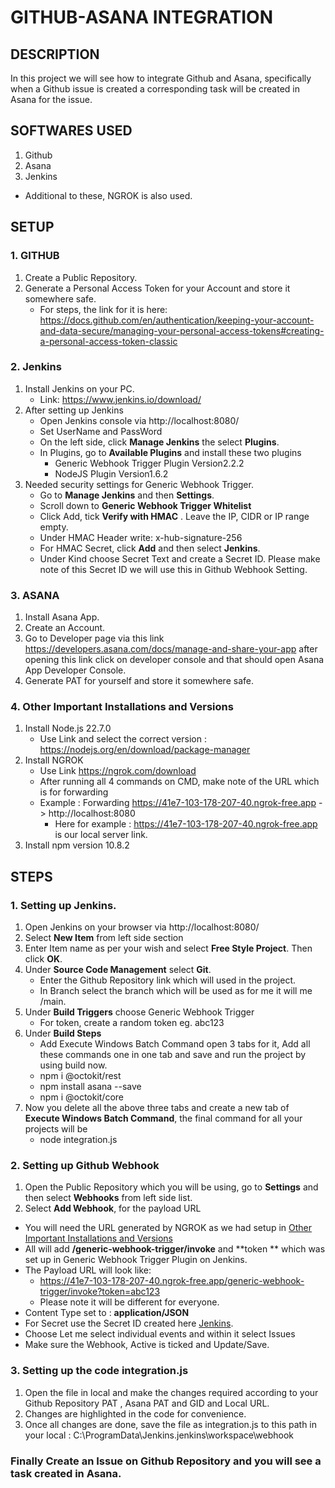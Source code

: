 # GITHUB-ASANA INTEGRATION
## DESCRIPTION
In this project we will see how to integrate Github and Asana, specifically when a Github issue is created a corresponding task will be created in Asana for the issue.

## SOFTWARES USED
1. Github
2. Asana
3. Jenkins
- Additional to these, NGROK is also used.

## SETUP
### 1. GITHUB
1. Create a Public Repository.
2. Generate a Personal Access Token for your Account and store it somewhere safe.
   - For steps, the link for it is here: https://docs.github.com/en/authentication/keeping-your-account-and-data-secure/managing-your-personal-access-tokens#creating-a-personal-access-token-classic
### 2. Jenkins
1. Install Jenkins on your PC.
   - Link: https://www.jenkins.io/download/
2. After setting up Jenkins
   - Open Jenkins console via http://localhost:8080/
   - Set UserName and PassWord
   - On the left side, click **Manage Jenkins** the select **Plugins**.
   - In Plugins, go to **Available Plugins** and install these two plugins
     - Generic Webhook Trigger Plugin Version2.2.2
     - NodeJS Plugin Version1.6.2
3. Needed security settings for Generic Webhook Trigger.
   - Go to **Manage Jenkins** and then **Settings**.
   - Scroll down to **Generic Webhook Trigger Whitelist**
   - Click Add, tick **Verify with HMAC** . Leave the IP, CIDR or IP range empty.
   - Under HMAC Header write: x-hub-signature-256
   - For HMAC Secret, click **Add** and then select **Jenkins**.
   - Under Kind choose Secret Text and create a Secret ID. Please make note of this Secret ID we will use this in Github Webhook Setting.
### 3. ASANA
1. Install Asana App.
2. Create an Account.
3. Go to Developer page via this link https://developers.asana.com/docs/manage-and-share-your-app after opening this link click on developer console and that should open Asana App Developer Console.
4. Generate PAT for yourself and store it somewhere safe.
### 4. Other Important Installations and Versions
1. Install Node.js 22.7.0
   - Use Link and select the correct version : https://nodejs.org/en/download/package-manager
2. Install NGROK
   - Use Link https://ngrok.com/download
   - After running all 4 commands on CMD, make note of the URL which is for forwarding
   - Example : Forwarding                    https://41e7-103-178-207-40.ngrok-free.app -> http://localhost:8080
     - Here for example : https://41e7-103-178-207-40.ngrok-free.app is our local server link.
3. Install npm version 10.8.2
   
## STEPS
### 1. Setting up Jenkins.
1. Open Jenkins on your browser via http://localhost:8080/
2. Select **New Item** from left side section
3. Enter Item name as per your wish and select **Free Style Project**. Then click **OK**.
4. Under **Source Code Management** select **Git**.
   - Enter the Github Repository link which will used in the project.
   - In Branch select the branch which will be used as for me it will me /main.
5. Under **Build Triggers** choose Generic Webhook Trigger
   - For token, create a random token eg. abc123
6. Under **Build Steps**
   - Add Execute Windows Batch Command open 3 tabs for it, Add all these commands one in one tab and save and run the project by using build now.
   - npm i @octokit/rest
   - npm install asana --save
   - npm i @octokit/core
7. Now you delete all the above three tabs and create a new tab of **Execute Windows Batch Command**, the final command for all your projects will be
   - node integration.js
### 2. Setting up Github Webhook
1. Open the Public Repository which you will be using, go to **Settings** and then select **Webhooks** from left side list.
2. Select **Add Webhook**, for the payload URL
 - You will need the URL generated by NGROK as we had setup in [Other Important Installations and Versions](#4-other-important-installations-and-versions)
 - All will add **/generic-webhook-trigger/invoke** and **token ** which was set up in Generic Webhook Trigger Plugin on Jenkins.
 - The Payload URL will look like:
     - https://41e7-103-178-207-40.ngrok-free.app/generic-webhook-trigger/invoke?token=abc123
     - Please note it will be different for everyone.
 - Content Type set to : **application/JSON**
 - For Secret use the Secret ID created here [Jenkins](#2-jenkins).
 - Choose Let me select individual events and within it select Issues
 - Make sure the Webhook, Active is ticked and Update/Save.
### 3. Setting up the code integration.js
1. Open the file in local and make the changes required according to your Github Repository PAT , Asana PAT and GID and Local URL.
2. Changes are highlighted in the code for convenience.
3. Once all changes are done, save the file as integration.js to this path in your local :  C:\ProgramData\Jenkins\.jenkins\workspace\webhook

### Finally Create an Issue on Github Repository and you will see a task created in Asana.
